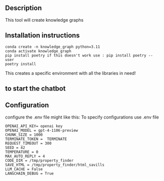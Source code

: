 ## Description

This tool will create knowledge graphs
## Installation instructions


```
conda create -n knowledge_graph python=3.11
conda activate knowledge_graph
pip install poetry if this doesn't work use : pip install poetry --user
poetry install
```
This creates a specific environment with all the libraries in need!



## to start the chatbot





## Configuration
configure the .env file might like this:
To specify configurations use .env file

```
OPENAI_API_KEY= openai key
OPENAI_MODEL = gpt-4-1106-preview
CHUNK_SIZE = 1000
TERMINATE_TOKEN =  TERMINATE
REQUEST_TIMEOUT = 300
SEED = 42
TEMPERATURE = 0
MAX_AUTO_REPLY = 4
CODE_DIR = /tmp/property_finder
SAVE_HTML = /tmp/property_finder/html_savills
LLM_CACHE = False
LANGCHAIN_DEBUG = True

```
